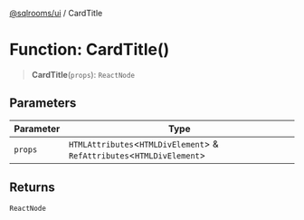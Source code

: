 [@sqlrooms/ui](../index.md) / CardTitle

# Function: CardTitle()

> **CardTitle**(`props`): `ReactNode`

## Parameters

| Parameter | Type |
| ------ | ------ |
| `props` | `HTMLAttributes`\<`HTMLDivElement`\> & `RefAttributes`\<`HTMLDivElement`\> |

## Returns

`ReactNode`
